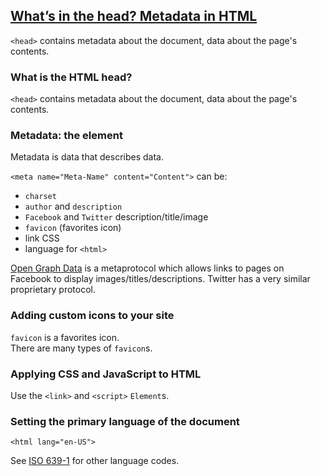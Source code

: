 ## [What’s in the head? Metadata in HTML](https://developer.mozilla.org/en-US/docs/Learn/HTML/Introduction_to_HTML/The_head_metadata_in_HTML)

`<head>` contains metadata about the document, data about the page's contents.  

### What is the HTML head?

`<head>` contains metadata about the document, data about the page's contents.  

### Metadata: the <meta> element

Metadata is data that describes data.  

`<meta name="Meta-Name" content="Content">` can be:
* `charset`
* `author` and `description`
* `Facebook` and `Twitter` description/title/image
* `favicon` (favorites icon)
* link CSS
* language for `<html>`

[Open Graph Data](http://ogp.me/) is a metaprotocol which allows links to pages on Facebook to display images/titles/descriptions.   Twitter has a very similar proprietary protocol.  

### Adding custom icons to your site

`favicon` is a favorites icon.  
There are many types of `favicon`s.  

### Applying CSS and JavaScript to HTML

Use the `<link>` and `<script>` `Element`s.  

### Setting the primary language of the document

```
<html lang="en-US">
```

See [ISO 639-1](https://en.wikipedia.org/wiki/ISO_639-1) for other language codes.
